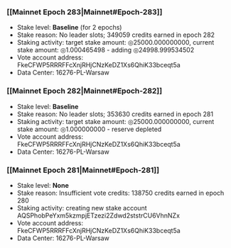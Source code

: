 ### [[Mainnet Epoch 283|Mainnet#Epoch-283]]
* Stake level: **Baseline** (for 2 epochs)
* Stake reason: No leader slots; 349059 credits earned in epoch 282
* Staking activity: target stake amount: ◎25000.000000000, current stake amount: ◎1.000465498 - adding ◎24998.999534502
* Vote account address: FkeCFWP5RRRFFcXnjRHjCNzKeDZ1Xs6QhiK33bceqt5a
* Data Center: 16276-PL-Warsaw
### [[Mainnet Epoch 282|Mainnet#Epoch-282]]
* Stake level: **Baseline**
* Stake reason: No leader slots; 353630 credits earned in epoch 281
* Staking activity: target stake amount: ◎25000.000000000, current stake amount: ◎1.000000000 - reserve depleted
* Vote account address: FkeCFWP5RRRFFcXnjRHjCNzKeDZ1Xs6QhiK33bceqt5a
* Data Center: 16276-PL-Warsaw
### [[Mainnet Epoch 281|Mainnet#Epoch-281]]
* Stake level: **None**
* Stake reason: Insufficient vote credits: 138750 credits earned in epoch 280
* Staking activity: creating new stake account AQSPhobPeYxm5kzmpjETzezi2Zdwd2ststrCU6VhnNZx
* Vote account address: FkeCFWP5RRRFFcXnjRHjCNzKeDZ1Xs6QhiK33bceqt5a
* Data Center: 16276-PL-Warsaw